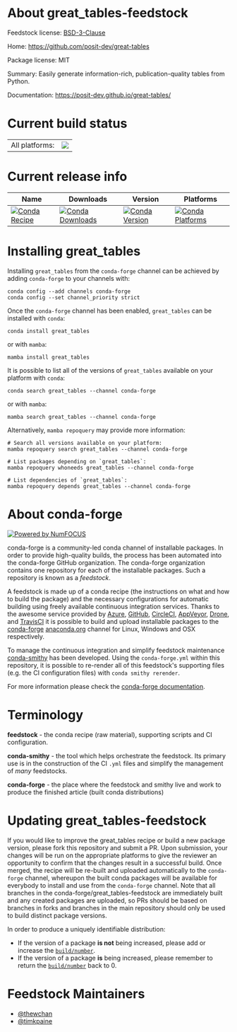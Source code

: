 About great_tables-feedstock
============================

Feedstock license: [BSD-3-Clause](https://github.com/conda-forge/great_tables-feedstock/blob/main/LICENSE.txt)

Home: https://github.com/posit-dev/great-tables

Package license: MIT

Summary: Easily generate information-rich, publication-quality tables from Python.

Documentation: https://posit-dev.github.io/great-tables/

Current build status
====================


<table><tr><td>All platforms:</td>
    <td>
      <a href="https://dev.azure.com/conda-forge/feedstock-builds/_build/latest?definitionId=21248&branchName=main">
        <img src="https://dev.azure.com/conda-forge/feedstock-builds/_apis/build/status/great_tables-feedstock?branchName=main">
      </a>
    </td>
  </tr>
</table>

Current release info
====================

| Name | Downloads | Version | Platforms |
| --- | --- | --- | --- |
| [![Conda Recipe](https://img.shields.io/badge/recipe-great_tables-green.svg)](https://anaconda.org/conda-forge/great_tables) | [![Conda Downloads](https://img.shields.io/conda/dn/conda-forge/great_tables.svg)](https://anaconda.org/conda-forge/great_tables) | [![Conda Version](https://img.shields.io/conda/vn/conda-forge/great_tables.svg)](https://anaconda.org/conda-forge/great_tables) | [![Conda Platforms](https://img.shields.io/conda/pn/conda-forge/great_tables.svg)](https://anaconda.org/conda-forge/great_tables) |

Installing great_tables
=======================

Installing `great_tables` from the `conda-forge` channel can be achieved by adding `conda-forge` to your channels with:

```
conda config --add channels conda-forge
conda config --set channel_priority strict
```

Once the `conda-forge` channel has been enabled, `great_tables` can be installed with `conda`:

```
conda install great_tables
```

or with `mamba`:

```
mamba install great_tables
```

It is possible to list all of the versions of `great_tables` available on your platform with `conda`:

```
conda search great_tables --channel conda-forge
```

or with `mamba`:

```
mamba search great_tables --channel conda-forge
```

Alternatively, `mamba repoquery` may provide more information:

```
# Search all versions available on your platform:
mamba repoquery search great_tables --channel conda-forge

# List packages depending on `great_tables`:
mamba repoquery whoneeds great_tables --channel conda-forge

# List dependencies of `great_tables`:
mamba repoquery depends great_tables --channel conda-forge
```


About conda-forge
=================

[![Powered by
NumFOCUS](https://img.shields.io/badge/powered%20by-NumFOCUS-orange.svg?style=flat&colorA=E1523D&colorB=007D8A)](https://numfocus.org)

conda-forge is a community-led conda channel of installable packages.
In order to provide high-quality builds, the process has been automated into the
conda-forge GitHub organization. The conda-forge organization contains one repository
for each of the installable packages. Such a repository is known as a *feedstock*.

A feedstock is made up of a conda recipe (the instructions on what and how to build
the package) and the necessary configurations for automatic building using freely
available continuous integration services. Thanks to the awesome service provided by
[Azure](https://azure.microsoft.com/en-us/services/devops/), [GitHub](https://github.com/),
[CircleCI](https://circleci.com/), [AppVeyor](https://www.appveyor.com/),
[Drone](https://cloud.drone.io/welcome), and [TravisCI](https://travis-ci.com/)
it is possible to build and upload installable packages to the
[conda-forge](https://anaconda.org/conda-forge) [anaconda.org](https://anaconda.org/)
channel for Linux, Windows and OSX respectively.

To manage the continuous integration and simplify feedstock maintenance
[conda-smithy](https://github.com/conda-forge/conda-smithy) has been developed.
Using the ``conda-forge.yml`` within this repository, it is possible to re-render all of
this feedstock's supporting files (e.g. the CI configuration files) with ``conda smithy rerender``.

For more information please check the [conda-forge documentation](https://conda-forge.org/docs/).

Terminology
===========

**feedstock** - the conda recipe (raw material), supporting scripts and CI configuration.

**conda-smithy** - the tool which helps orchestrate the feedstock.
                   Its primary use is in the construction of the CI ``.yml`` files
                   and simplify the management of *many* feedstocks.

**conda-forge** - the place where the feedstock and smithy live and work to
                  produce the finished article (built conda distributions)


Updating great_tables-feedstock
===============================

If you would like to improve the great_tables recipe or build a new
package version, please fork this repository and submit a PR. Upon submission,
your changes will be run on the appropriate platforms to give the reviewer an
opportunity to confirm that the changes result in a successful build. Once
merged, the recipe will be re-built and uploaded automatically to the
`conda-forge` channel, whereupon the built conda packages will be available for
everybody to install and use from the `conda-forge` channel.
Note that all branches in the conda-forge/great_tables-feedstock are
immediately built and any created packages are uploaded, so PRs should be based
on branches in forks and branches in the main repository should only be used to
build distinct package versions.

In order to produce a uniquely identifiable distribution:
 * If the version of a package **is not** being increased, please add or increase
   the [``build/number``](https://docs.conda.io/projects/conda-build/en/latest/resources/define-metadata.html#build-number-and-string).
 * If the version of a package **is** being increased, please remember to return
   the [``build/number``](https://docs.conda.io/projects/conda-build/en/latest/resources/define-metadata.html#build-number-and-string)
   back to 0.

Feedstock Maintainers
=====================

* [@thewchan](https://github.com/thewchan/)
* [@timkpaine](https://github.com/timkpaine/)

